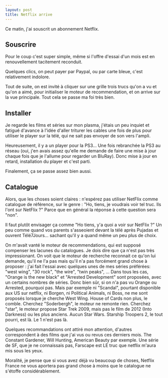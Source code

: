```yaml
---
layout: post
title: Netflix arrive
---
```


Ce matin, j'ai souscrit un abonnement Netflix.

Souscrire
---------

Pour le coup c'est super simple, même si l'offre d'essai d'un mois est en renouvellement tacitement reconduit.

Quelques clics, on peut payer par Paypal, ou par carte bleue, c'est relativement indolore. 

Tout de suite, on est invité à cliquer sur une grille trois trucs qu'on a vu et qu'on a aimé, pour initialiser le
moteur de recommendation, et on arrive sur la vue principale. Tout cela se passe ma foi très bien.

Installer
---------

Je regarde les films et séries sur mon plasma, j'étais un peu inquiet et fatigué d'avance à l'idée d'aller triturer
les cables une fois de plus pour utiliser le player sur la télé, qui ne sait pas envoyer de son vers l'ampli.

Heureusement, il y a un player pour la PS3... Une fois rebranchée la PS3 au réseau (oui, j'en avais assez qu'elle me 
demande de faire une mise à jour chaque fois que je l'allume pour regarder un BluRay). Donc mise à jour en retard, 
installation du player et c'est parti.

Finalement, ça se passe assez bien aussi.

Catalogue
---------

Alors, que les choses soient claires : n'espérez pas utiliser NetFlix comme catalogue de référence, sur le genre : 
"Ho, tiens, je voudrais voir tel truc. Ils l'ont sur NetFlix ?" Parce que en général la réponse à cette question
sera "non".

Il faut plutôt envisager ça comme "Ho tiens, y'a quoi a voir sur NetFlix ?" Un peu comme quand vos parents
s'asseoient devant la télé après Pujadas et ouvrent Télé7Jours... sachant qu'il y a quand même un peu plus de choix.

On m'avait vanté le moteur de recommendations, qui est supposé compenser les lacunes du catalogues. Je dois dire que
ça n'est pas très impressionant. On voit que le moteur
de recherche reconnait ce qu'on lui demande, qu'il ne l'a pas mais qu'il n'a pas forcément grand chose à proposer :
j'ai fait l'essai avec quelques unes de mes séries préférées: "west wing", "30 rock", "the wire", "twin peaks", ...
Dans tous les cas, "Orange is the new black" et "Arrested Development" sont proposées, avec un certains nombres de
séries. Donc bien sûr, si on n'a pas vu Orange ou Arrested, pourquoi pas. Mais par exemple ni "Scandal", pourtant
disponible aux US sur netflix, ni Borgen, ni Political Animals, ni Boss, ne me sont proposés lorsque je cherche
West Wing. House of Cards non plus, le comble. Cherchez "Soderbergh", le moteur ne remonte rien. 
Cherchez "star", le moteur propose Star Trek 2009, mais pas le film
de 2012 (Into Darkness) ou les plus anciens. Aucun Star Wars. Starship Troopers 2, le tout pourri, est là.
Le 1 n'est pas là.

Quelques recommandations ont attiré mon attention, d'autres correspondent à des films que j'ai vus ou revus ces derniers
mois. The Constant Gardener, Will Hunting, American Beauty par exemple. Une série de SF, que je ne connaissais pas,
Farscape est LE truc que netflix m'aura mis sous les yeux.

Moralité, je pense que si vous avez déjà vu beaucoup de choses, Netflix France ne vous aportera pas grand chose à moins
que le catalogue ne s'étoffe considérablement.
